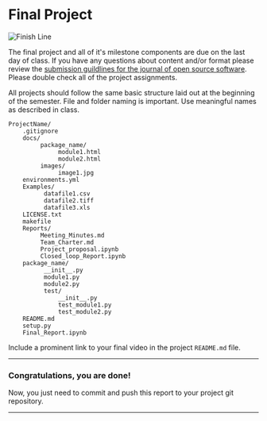 # Final Project

![Finish Line](https://cdn.pixabay.com/photo/2016/03/31/21/07/checkered-1296203__340.png)

The final project and all of it's milestone components are due on the last day of class.  If you have any questions about content and/or format please review the [submission guildlines for the journal of open source software](https://joss.readthedocs.io/en/latest/submitting.html).   Please double check all of the project assignments.


All projects should follow the same basic structure laid out at the beginning of the semester. File and folder naming is important.  Use meaningful names as described in class. 

    ProjectName/
        .gitignore
        docs/
             package_name/
                  module1.html
                  module2.html
             images/
                  image1.jpg
        environments.yml
        Examples/
              datafile1.csv
              datafile2.tiff
              datafile3.xls
        LICENSE.txt
        makefile
        Reports/
             Meeting_Minutes.md
             Team_Charter.md
             Project_proposal.ipynb
             Closed_loop_Report.ipynb
        package_name/
              __init__.py
              module1.py
              module2.py
              test/
                  __init__.py
                  test_module1.py
                  test_module2.py
        README.md
        setup.py
        Final_Report.ipynb
    
Include a prominent link to your final video in the project ```README.md``` file. 

-----

### Congratulations, you are done!

Now, you just need to commit and push this report to your project git repository. 

---
